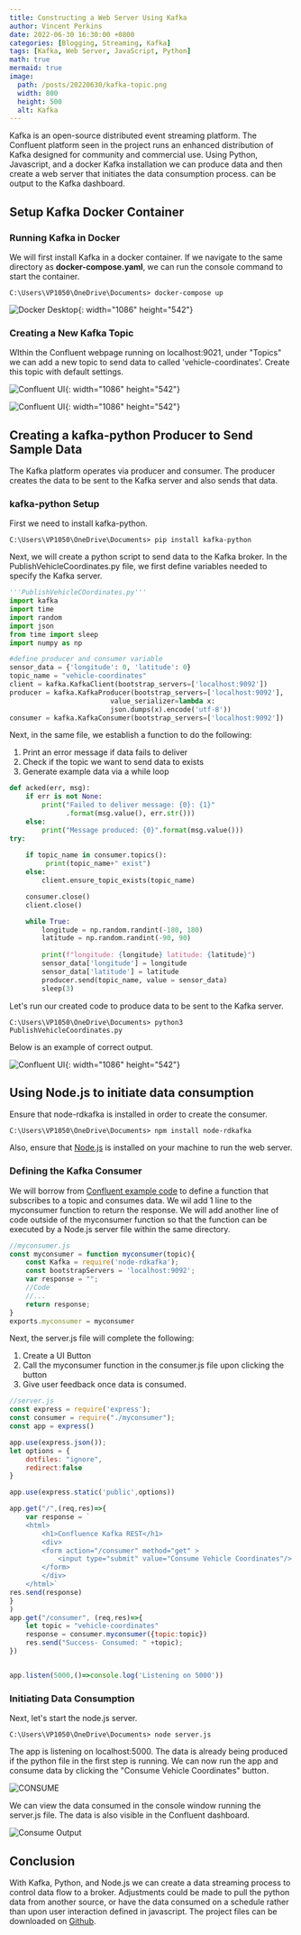 ```yaml
---
title: Constructing a Web Server Using Kafka
author: Vincent Perkins
date: 2022-06-30 16:30:00 +0800
categories: [Blogging, Streaming, Kafka]
tags: [Kafka, Web Server, JavaScript, Python]
math: true
mermaid: true
image:
  path: /posts/20220630/kafka-topic.png
  width: 800
  height: 500
  alt: Kafka
---
```


Kafka is an open-source distributed event streaming platform. The Confluent platform seen in the project runs an enhanced distribution of Kafka designed for community and commercial use. Using Python, Javascript, and a docker Kafka installation we can produce data and then create a web server that initiates the data consumption process. can be output to the Kafka dashboard. 

## Setup Kafka Docker Container

### Running Kafka in Docker

We will first install Kafka in a docker container. If we navigate to the same directory as **docker-compose.yaml**, we can run the console command to start the container.
```console
C:\Users\VP1050\OneDrive\Documents> docker-compose up
```
![Docker Desktop](/posts/20220630/kafka-docker.png){: width="1086" height="542"}

### Creating a New Kafka Topic

WIthin the Confluent webpage running on localhost:9021, under "Topics" we can add a new topic to send data to called 'vehicle-coordinates'. Create this topic with default settings. 

![Confluent UI](/posts/20220630/kafka-add-topic.png){: width="1086" height="542"}


![Confluent UI](/posts/20220630/kafka-topic.png){: width="1086" height="542"}

## Creating a kafka-python Producer to Send Sample Data

The Kafka platform operates via producer and consumer. The producer creates the data to be sent to the Kafka server and also sends that data.


### kafka-python Setup

First we need to install kafka-python.
```console
C:\Users\VP1050\OneDrive\Documents> pip install kafka-python
```

Next, we will create a python script to send data to the Kafka broker. In the PublishVehicleCoordinates.py file, we first define variables needed to specify the Kafka server. 
```python
'''PublishVehicleCOordinates.py'''
import kafka
import time
import random
import json
from time import sleep
import numpy as np

#define producer and consumer variable
sensor_data = {'longitude': 0, 'latitude': 0}
topic_name = "vehicle-coordinates"
client = kafka.KafkaClient(bootstrap_servers=['localhost:9092'])
producer = kafka.KafkaProducer(bootstrap_servers=['localhost:9092'],
                         value_serializer=lambda x: 
                         json.dumps(x).encode('utf-8'))
consumer = kafka.KafkaConsumer(bootstrap_servers=['localhost:9092'])
```

Next, in the same file, we establish a function to do the following:
   1. Print an error message if data fails to deliver
   2. Check if the topic we want to send data to exists
   3. Generate example data via a while loop

```python
def acked(err, msg):
    if err is not None:
        print("Failed to deliver message: {0}: {1}"
              .format(msg.value(), err.str()))
    else:
        print("Message produced: {0}".format(msg.value()))
try:
   
    if topic_name in consumer.topics():
         print(topic_name+" exist")
    else:
        client.ensure_topic_exists(topic_name)

    consumer.close()
    client.close()

    while True:
        longitude = np.random.randint(-180, 180)
        latitude = np.random.randint(-90, 90)
        
        print(f"longitude: {longitude} latitude: {latitude}")
        sensor_data['longitude'] = longitude
        sensor_data['latitude'] = latitude
        producer.send(topic_name, value = sensor_data)
        sleep(3)
```

Let's run our created code to produce data to be sent to the Kafka server.

```console
C:\Users\VP1050\OneDrive\Documents> python3 PublishVehicleCoordinates.py
```

Below is an example of correct output.  

![Confluent UI](/posts/20220630/kafka-python-output.png){: width="1086" height="542"}

## Using Node.js to initiate data consumption
Ensure that node-rdkafka is installed in order to create the consumer. 

```console
C:\Users\VP1050\OneDrive\Documents> npm install node-rdkafka
```

Also, ensure that [Node.js](https://nodejs.org/en/download/) is installed on your machine to run the web server.

### Defining the Kafka Consumer

We will borrow from [Confluent example code](https://github.com/confluentinc/examples/blob/6.0.5-post/clients/cloud/nodejs/consumer.js) to define a function that subscribes to a topic and consumes data. We wil add 1 line to the myconsumer function to return the response. We will add another line of code outside of the myconsumer function so that the function can be executed by a Node.js server file within the same directory. 

```js
//myconsumer.js
const myconsumer = function myconsumer(topic){
    const Kafka = require('node-rdkafka');
    const bootstrapServers = 'localhost:9092';
    var response = "";
    //Code
    //...
    return response;
}
exports.myconsumer = myconsumer

```
Next, the server.js file will complete the following:
1. Create a UI Button
2. Call the myconsumer function in the consumer.js file upon clicking the button
3. Give user feedback once data is consumed. 

```js
//server.js
const express = require('express');
const consumer = require("./myconsumer");
const app = express()

app.use(express.json());
let options = {
    dotfiles: "ignore",
    redirect:false
}

app.use(express.static('public',options))

app.get("/",(req,res)=>{
    var response = `
    <html>
        <h1>Confluence Kafka REST</h1>
        <div>
        <form action="/consumer" method="get" >
            <input type="submit" value="Consume Vehicle Coordinates"/>
        </form>
        </div>
    </html>`
res.send(response)
}
)
app.get("/consumer", (req,res)=>{
    let topic = "vehicle-coordinates"
    response = consumer.myconsumer({topic:topic})
    res.send("Success- Consumed: " +topic);
})


app.listen(5000,()=>console.log('Listening on 5000'))
```

### Initiating Data Consumption

Next, let's start the node.js server.

```console
C:\Users\VP1050\OneDrive\Documents> node server.js
```
The app is listening on localhost:5000. The data is already being produced if the python file in the first step is running. We can now run the app and consume data by clicking the "Consume Vehicle Coordinates" button.

![CONSUME](/posts/20220620/consume-button.png)

We can view the data consumed in the console window running the server.js file. The data is also visible in the Confluent dashboard.

![Consume Output](/posts/20220620/consume-output.png)


## Conclusion

With Kafka, Python, and Node.js we can create a data streaming process to control data flow to a broker. Adjustments could be made to pull the python data from another source, or have the data consumed on a schedule rather than upon user interaction defined in javascript. The project files can be downloaded on [Github](https://github.com/vinceperkins/kafka-js-web-server).

